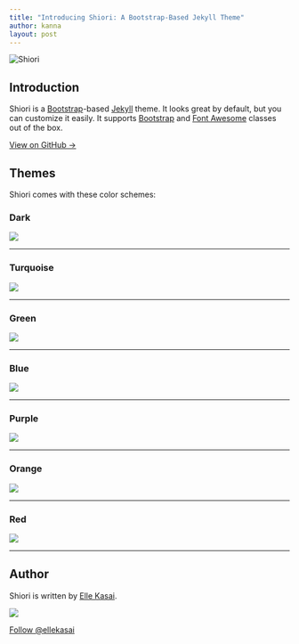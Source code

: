 ```yaml
---
title: "Introducing Shiori: A Bootstrap-Based Jekyll Theme"
author: kanna
layout: post
---
```


![Shiori](https://cloud.githubusercontent.com/assets/992008/3955483/2b9a77ae-2702-11e4-9f28-6afb051271de.png)

## Introduction

Shiori is a [Bootstrap](http://getbootstrap.com/)-based [Jekyll](http://jekyllrb.com/) theme. It looks great by default, but you can customize it easily. It supports [Bootstrap](http://getbootstrap.com) and [Font Awesome](http://fontawesome.io) classes out of the box.

<a href="https://github.com/ellekasai/shiori" target="_blank" class="btn btn-primary"><i class="fa fa-github fa-lg"></i> View on GitHub &rarr;</a>

## Themes

Shiori comes with these color schemes:

### Dark

![](http://cl.ly/image/3d3T3b3E0b45/screenshot%202014-08-30%20at%206.48.56%20PM.png)

---

### Turquoise

![](http://cl.ly/image/1s1k3m1E3n37/screenshot%202014-08-30%20at%206.49.02%20PM.png)

---

### Green

![](http://cl.ly/image/0G0G3u392I11/screenshot%202014-08-30%20at%206.49.08%20PM.png)

---

### Blue

![](http://cl.ly/image/1V1C0n2U0c1s/screenshot%202014-08-30%20at%206.49.14%20PM.png)

---

### Purple

![](http://cl.ly/image/1V283M0f1K08/screenshot%202014-08-30%20at%206.49.19%20PM.png)

---

### Orange

![](http://cl.ly/image/2d2k010J3z3g/screenshot%202014-08-30%20at%206.49.24%20PM.png)

---

### Red

![](http://cl.ly/image/10080E2G3c1e/screenshot%202014-08-30%20at%206.49.31%20PM.png)

---

## Author

Shiori is written by [Elle Kasai](https://twitter.com/ellekasai).

![](https://avatars0.githubusercontent.com/u/2410692?v=2&s=200)

<p><a href="https://twitter.com/ellekasai" class="twitter-follow-button" data-show-count="true" data-size="large" data-dnt="true">Follow @ellekasai</a></p>
